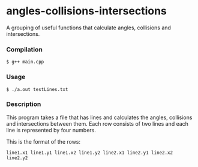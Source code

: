 # angles-collisions-intersections
A grouping of useful functions that calculate angles, collisions and
intersections.

### Compilation

    $ g++ main.cpp

### Usage

    $ ./a.out testLines.txt

### Description

This program takes a file that has lines and calculates the angles, collisions
and intersections between them. Each row consists of two lines and each line
is represented by four numbers.

This is the format of the rows:

    line1.x1 line1.y1 line1.x2 line1.y2 line2.x1 line2.y1 line2.x2 line2.y2

